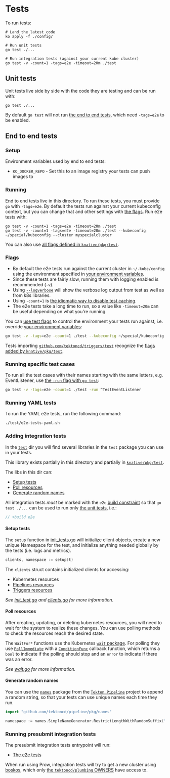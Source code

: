 # Tests

To run tests:

```shell
# Land the latest code
ko apply -f ./config/

# Run unit tests
go test ./...

# Run integration tests (against your current kube cluster)
go test -v -count=1 -tags=e2e -timeout=20m ./test
```

## Unit tests

Unit tests live side by side with the code they are testing and can be run with:

```shell
go test ./...
```

By default `go test` will not run [the end to end tests](#end-to-end-tests),
which need `-tags=e2e` to be enabled.

## End to end tests

### Setup

Environment variables used by end to end tests:

- `KO_DOCKER_REPO` - Set this to an image registry your tests can push images to

### Running

End to end tests live in this directory. To run these tests, you must provide
`go` with `-tags=e2e`. By default the tests run against your current kubeconfig
context, but you can change that and other settings with [the flags](#flags).
Run e2e tests with:

```shell
go test -v -count=1 -tags=e2e -timeout=20m ./test
go test -v -count=1 -tags=e2e -timeout=20m ./test --kubeconfig ~/special/kubeconfig --cluster myspecialcluster
```

You can also use
[all flags defined in `knative/pkg/test`](https://github.com/knative/pkg/tree/master/test#flags).

### Flags

- By default the e2e tests run against the current cluster in `~/.kube/config` using
  the environment specified in
  [your environment variables](/DEVELOPMENT.md#environment-setup).
- Since these tests are fairly slow, running them with logging enabled is
  recommended (`-v`).
- Using [`--logverbose`](#output-verbose-log) will show the verbose log output from
  test as well as from k8s libraries.
- Using `-count=1` is
  [the idiomatic way to disable test caching](https://golang.org/doc/go1.10#test).
- The e2e tests take a long time to run, so a value like `-timeout=20m`
  can be useful depending on what you're running.

You can [use test flags](#flags) to control the environment your tests run
against, i.e. override
[your environment variables](/DEVELOPMENT.md#environment-setup):

```bash
go test -v -tags=e2e -count=1 ./test --kubeconfig ~/special/kubeconfig --cluster myspecialcluster
```

Tests importing [`github.com/tektoncd/triggers/test`](#adding-integration-tests)
recognize the
[flags added by `knative/pkg/test`](https://github.com/knative/pkg/tree/master/test#flags).

### Running specific test cases

To run all the test cases with their names starting with the same letters, e.g.
EventListener, use
[the `-run` flag with `go test`](https://golang.org/cmd/go/#hdr-Testing_flags):

```bash
go test -v -tags=e2e -count=1 ./test -run ^TestEventListener
```

### Running YAML tests

To run the YAML e2e tests, run the following command:
```bash
./test/e2e-tests-yaml.sh
```

### Adding integration tests

In the [`test`](/test/) dir you will find several libraries in the `test`
package you can use in your tests.

This library exists partially in this directory and partially in
[`knative/pkg/test`](https://github.com/knative/pkg/tree/master/test).

The libs in this dir can:

- [Setup tests](#setup-tests)
- [Poll resources](#poll-resources)
- [Generate random names](#generate-random-names)

All integration tests _must_ be marked with the `e2e`
[build constraint](https://golang.org/pkg/go/build/) so that `go test ./...` can
be used to run only [the unit tests](#unit-tests), i.e.:

```go
// +build e2e
```

#### Setup tests

The `setup` function in [init_tests.go](./init_test.go) will initialize client
objects, create a new unique Namespace for the test, and initialize anything
needed globally by the tests (i.e. logs and metrics).

```go
clients, namespace := setup(t)
```

The `clients` struct contains initialized clients for accessing:

- Kubernetes resources
- [Pipelines resources](https://github.com/tektoncd/pipeline)
- [Triggers resources](https://github.com/tektoncd/triggers)

_See [init_test.go](./init_test.go) and [clients.go](./clients.go) for more
information._

#### Poll resources

After creating, updating, or deleting kubernetes resources, you will need to
wait for the system to realize these changes. You can use polling methods to
check the resources reach the desired state.

The `WaitFor*` functions use the Kubernetes
[`wait` package](https://godoc.org/k8s.io/apimachinery/pkg/util/wait). For
polling they use
[`PollImmediate`](https://godoc.org/k8s.io/apimachinery/pkg/util/wait#PollImmediate)
with a [`ConditionFunc`](https://godoc.org/k8s.io/apimachinery/pkg/util/wait#ConditionFunc)
callback function, which returns a `bool` to indicate if the polling should stop
and an `error` to indicate if there was an error.

_See [wait.go](./wait.go) for more information._

#### Generate random names

You can use the [`names`](https://github.com/tektoncd/pipeline/tree/master/pkg/names)
package from the [`Tekton Pipeline`](https://github.com/tektoncd/pipeline)
project to append a random string, so that your tests can use unique names each
time they run.

```go
import "github.com/tektoncd/pipeline/pkg/names"

namespace := names.SimpleNameGenerator.RestrictLengthWithRandomSuffix("arrakis")
```

### Running presubmit integration tests

The presubmit integration tests entrypoint will run:

- [The e2e tests](#end-to-end-tests)

When run using Prow, integration tests will try to get a new cluster using
[boskos](https://github.com/kubernetes/test-infra/tree/master/boskos),
which only
[the `tektoncd/plumbing` OWNERS](https://github.com/tektoncd/plumbing/blob/master/OWNERS)
have access to.
